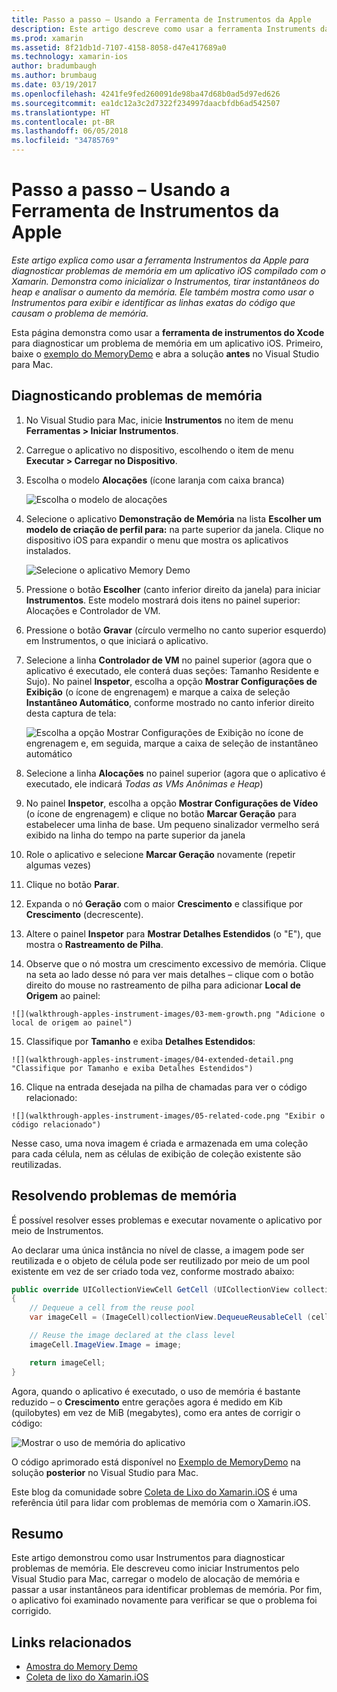 ```yaml
---
title: Passo a passo – Usando a Ferramenta de Instrumentos da Apple
description: Este artigo descreve como usar a ferramenta Instruments da Apple para diagnosticar problemas de memória em um aplicativo iOS compilado com o Xamarin. Demonstra como iniciar o Instruments, tirar instantâneos do heap, analisar o aumento da memória e muito mais.
ms.prod: xamarin
ms.assetid: 8f21db1d-7107-4158-8058-d47e417689a0
ms.technology: xamarin-ios
author: bradumbaugh
ms.author: brumbaug
ms.date: 03/19/2017
ms.openlocfilehash: 4241fe9fed260091de98ba47d68b0ad5d97ed626
ms.sourcegitcommit: ea1dc12a3c2d7322f234997daacbfdb6ad542507
ms.translationtype: HT
ms.contentlocale: pt-BR
ms.lasthandoff: 06/05/2018
ms.locfileid: "34785769"
---
```

# <a name="walkthrough---using-apples-instruments-tool"></a>Passo a passo – Usando a Ferramenta de Instrumentos da Apple

_Este artigo explica como usar a ferramenta Instrumentos da Apple para diagnosticar problemas de memória em um aplicativo iOS compilado com o Xamarin. Demonstra como inicializar o Instrumentos, tirar instantâneos do heap e analisar o aumento da memória. Ele também mostra como usar o Instrumentos para exibir e identificar as linhas exatas do código que causam o problema de memória._

Esta página demonstra como usar a **ferramenta de instrumentos do Xcode** para diagnosticar um problema de memória em um aplicativo iOS.
Primeiro, baixe o [exemplo do MemoryDemo](https://developer.xamarin.com/samples/monotouch/Profiling/MemoryDemo/) e abra a solução **antes** no Visual Studio para Mac.

## <a name="diagnosing-the-memory-issues"></a>Diagnosticando problemas de memória

1.  No Visual Studio para Mac, inicie **Instrumentos** no item de menu **Ferramentas > Iniciar Instrumentos**.
2.  Carregue o aplicativo no dispositivo, escolhendo o item de menu **Executar > Carregar no Dispositivo**.
3.  Escolha o modelo **Alocações** (ícone laranja com caixa branca)

    ![](walkthrough-apples-instrument-images/00-allocations-tempate.png "Escolha o modelo de alocações")

4.  Selecione o aplicativo **Demonstração de Memória** na lista **Escolher um modelo de criação de perfil para:** na parte superior da janela. Clique no dispositivo iOS para expandir o menu que mostra os aplicativos instalados.

    ![](walkthrough-apples-instrument-images/01-mem-demo.png "Selecione o aplicativo Memory Demo")

5.  Pressione o botão **Escolher** (canto inferior direito da janela) para iniciar **Instrumentos**. Este modelo mostrará dois itens no painel superior: Alocações e Controlador de VM.

6.  Pressione o botão **Gravar** (círculo vermelho no canto superior esquerdo) em Instrumentos, o que iniciará o aplicativo.

7.  Selecione a linha **Controlador de VM** no painel superior (agora que o aplicativo é executado, ele conterá duas seções: Tamanho Residente e Sujo). No painel **Inspetor**, escolha a opção **Mostrar Configurações de Exibição** (o ícone de engrenagem) e marque a caixa de seleção **Instantâneo Automático**, conforme mostrado no canto inferior direito desta captura de tela:

    ![](walkthrough-apples-instrument-images/02-auto-snapshot.png "Escolha a opção Mostrar Configurações de Exibição no ícone de engrenagem e, em seguida, marque a caixa de seleção de instantâneo automático")

8.  Selecione a linha **Alocações** no painel superior (agora que o aplicativo é executado, ele indicará *Todas as VMs Anônimas e Heap*)
9.  No painel **Inspetor**, escolha a opção **Mostrar Configurações de Vídeo** (o ícone de engrenagem) e clique no botão **Marcar Geração** para estabelecer uma linha de base. Um pequeno sinalizador vermelho será exibido na linha do tempo na parte superior da janela
10.  Role o aplicativo e selecione **Marcar Geração** novamente (repetir algumas vezes)
11.  Clique no botão **Parar**.
12.  Expanda o nó **Geração** com o maior **Crescimento** e classifique por **Crescimento** (decrescente).
13.  Altere o painel **Inspetor** para **Mostrar Detalhes Estendidos** (o "E"), que mostra o **Rastreamento de Pilha**.

14.  Observe que o nó **<non-object>** mostra um crescimento excessivo de memória. Clique na seta ao lado desse nó para ver mais detalhes – clique com o botão direito do mouse no rastreamento de pilha para adicionar **Local de Origem** ao painel:

    ![](walkthrough-apples-instrument-images/03-mem-growth.png "Adicione o local de origem ao painel")

15.  Classifique por **Tamanho** e exiba **Detalhes Estendidos**:

    ![](walkthrough-apples-instrument-images/04-extended-detail.png "Classifique por Tamanho e exiba Detalhes Estendidos")

16.  Clique na entrada desejada na pilha de chamadas para ver o código relacionado:

    ![](walkthrough-apples-instrument-images/05-related-code.png "Exibir o código relacionado")

Nesse caso, uma nova imagem é criada e armazenada em uma coleção para cada célula, nem as células de exibição de coleção existente são reutilizadas.

## <a name="resolving-the-memory-issues"></a>Resolvendo problemas de memória

É possível resolver esses problemas e executar novamente o aplicativo por meio de Instrumentos.

Ao declarar uma única instância no nível de classe, a imagem pode ser reutilizada e o objeto de célula pode ser reutilizado por meio de um pool existente em vez de ser criado toda vez, conforme mostrado abaixo:

```csharp
public override UICollectionViewCell GetCell (UICollectionView collectionView, NSIndexPath indexPath)
{
    // Dequeue a cell from the reuse pool
    var imageCell = (ImageCell)collectionView.DequeueReusableCell (cellId, indexPath);

    // Reuse the image declared at the class level
    imageCell.ImageView.Image = image;

    return imageCell;
}
```

Agora, quando o aplicativo é executado, o uso de memória é bastante reduzido – o **Crescimento** entre gerações agora é medido em Kib (quilobytes) em vez de MiB (megabytes), como era antes de corrigir o código:

![](walkthrough-apples-instrument-images/06-reduced-memory.png "Mostrar o uso de memória do aplicativo")

O código aprimorado está disponível no [Exemplo de MemoryDemo](https://developer.xamarin.com/samples/monotouch/Profiling/MemoryDemo/) na solução **posterior** no Visual Studio para Mac.

Este blog da comunidade sobre [Coleta de Lixo do Xamarin.iOS](https://krumelur.me/2015/04/27/xamarin-ios-the-garbage-collector-and-me/) é uma referência útil para lidar com problemas de memória com o Xamarin.iOS.


## <a name="summary"></a>Resumo

Este artigo demonstrou como usar Instrumentos para diagnosticar problemas de memória.
Ele descreveu como iniciar Instrumentos pelo Visual Studio para Mac, carregar o modelo de alocação de memória e passar a usar instantâneos para identificar problemas de memória.
Por fim, o aplicativo foi examinado novamente para verificar se que o problema foi corrigido.


## <a name="related-links"></a>Links relacionados

- [Amostra do Memory Demo](https://developer.xamarin.com/samples/monotouch/Profiling/MemoryDemo/)
- [Coleta de lixo do Xamarin.iOS](https://krumelur.me/2015/04/27/xamarin-ios-the-garbage-collector-and-me/)

